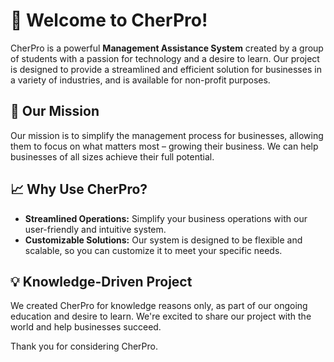 # 👋 Welcome to CherPro!

CherPro is a powerful **Management Assistance System** created by a group of students with a passion for technology and a desire to learn. Our project is designed to provide a streamlined and efficient solution for businesses in a variety of industries, and is available for non-profit purposes.

## 🚀 Our Mission

Our mission is to simplify the management process for businesses, allowing them to focus on what matters most – growing their business. We can help businesses of all sizes achieve their full potential.

## 📈 Why Use CherPro?

- **Streamlined Operations:** Simplify your business operations with our user-friendly and intuitive system.
- **Customizable Solutions:** Our system is designed to be flexible and scalable, so you can customize it to meet your specific needs.

## 💡 Knowledge-Driven Project

We created CherPro for knowledge reasons only, as part of our ongoing education and desire to learn. We're excited to share our project with the world and help businesses succeed.

Thank you for considering CherPro.
